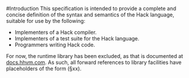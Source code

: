 #Introduction
This specification is intended to provide a complete and concise
definition of the syntax and semantics of the Hack language, suitable for
use by the following:

-   Implementers of a Hack compiler.
-   Implementers of a test suite for the Hack language.
-   Programmers writing Hack code.

For now, the runtime library has been excluded, as that is documented at
[docs.hhvm.com](http://docs.hhvm.com). As such, all forward references to library facilities have placeholders of the form (§xx).

